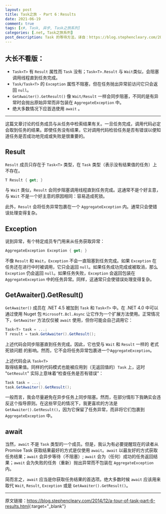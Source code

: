 ```yaml
---
layout: post
title: Task之旅 - Part 6：Results
date: 2021-06-19
comment: true
tags: [c#, Task, 异步, Task之旅系列]
categories: [.net, Task之旅系列]
post_description: Task 的等待方法，译自：https://blog.stephencleary.com/2014/12/a-tour-of-task-part-6-results.html
---
```


## 大长不看版：

- `Task<T>` 有 `Result` 属性而 `Task` 没有；`Task<T>.Result` 与 `Wait`类似，会阻塞调用线程直到任务完成。
- `Task/Task<T>` 的 `Exception` 属性不阻塞，但在任务抛出异常前访问它只会返回 `null`。
- `GetAwaiter().GetResult()` 像 `Wait/Result` 一样会同步阻塞，不同的是有异常时会抛出原始异常而非包装在 `AggregateException` 中。
- 绝大多数情况下应首选使用 `await` 。

----

这篇文章讨论的任务成员与从任务中检索结果有关。一旦任务完成，调用代码必定会取到任务的结果。即使任务没有结果，它对调用代码检验任务是否有错误以便知道任务是否成功地完成或失败是很重要的。

## Result

`Result` 成员只存在于 `Task<T>` 类型，在 `Task` 类型（表示没有结果值的任务）上不存在。

```csharp
T Result { get; }
```

与 `Wait` 类似，`Result` 会同步阻塞调用线程直到任务完成。这通常不是个好主意，与 `Wait` 不是一个好主意的原因相同：容易造成死锁。

此外，`Result` 会将任务异常包裹在一个 `AggregateException` 内。通常只会使错误处理变得复杂。

## Exception

说到异常，有个特定成员专门用来从任务获取异常：

```csharp
AggregateException Exception { get; }
```

不像 `Result` 和 `Wait`，`Exception` 不会一直阻塞到任务完成。如果 `Exception` 在任务还在进行中时被调用，它只会返回 `null`。如果任务成功完成或被取消，那么 `Exception` 仍会返回 `null`。如果任务失败，`Exception` 会返回包装在 `AggregateException` 中的任务异常。同样，这通常只会使错误处理变得复杂。

## GetAwaiter().GetResult()

`GetAwaiter()` 成员在 .NET 4.5 被加到 `Task` 和 `Task<T>` 中。在 .NET 4.0 中可以通过使用 Nuget 包 `Microsoft.Bcl.Async` 让它作为一个扩展方法使用。正常情况下，`GetAwaiter` 方法仅仅被 `await` 使用，但你可能会自己调用它：

```csharp
Task<T> task = ...;
T result = task.GetAwaiter().GetResult();
```

上述代码会同步阻塞直到任务完成。因此，它也受与 `Wait` 和 `Result` 一样的 老式死锁问题 的影响。然而，它不会将任务异常包裹进一个`AggregateException`。

上述代码会从 `Task<T>` 取得结果值。同样的代码模式也能被应用到（无返回值的）`Task` 上，这时 "`GetResult`" 实际上意味着“检查任务是否有错误”：

```csharp
Task task = ...;
task.GetAwaiter().GetResult();
```

一般而言，我会尽量避免在异步任务上同步阻塞。然而，在部分情形下我确实会违反这个指导原则。在这些罕见的情况下，我更喜欢的方法是 `GetAwaiter().GetResult()`，因为它保留了任务异常，而非将它们包裹到 `AggregateException` 中。

## await

当然，`await` 不是 `Task` 类型的一个成员。但是，我认为有必要提醒现在的读者从 Promise Task 获取结果最好的方式是仅使用 `await`。`await` 以最友好的方式获取任务结果；`await` 会异步等待（不阻塞）; `await` 会为（任何）成功的任务返回结果；`await` 会为失败的任务（重新）抛出异常而不包装在 `AggregateException` 内。

简而言之，`await` 应当是你获取任务结果的首选项。绝大多数时候 `await` 应该用来取代 `Wait`, `Result`, `Exception` 或是 `GetAwaiter().GetResult()`。

----

原文链接：<https://blog.stephencleary.com/2014/12/a-tour-of-task-part-6-results.html>{:target="_blank"}

